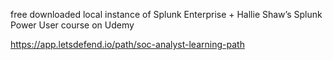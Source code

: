 free downloaded local instance of Splunk Enterprise + Hallie Shaw’s Splunk Power User course on Udemy

https://app.letsdefend.io/path/soc-analyst-learning-path

